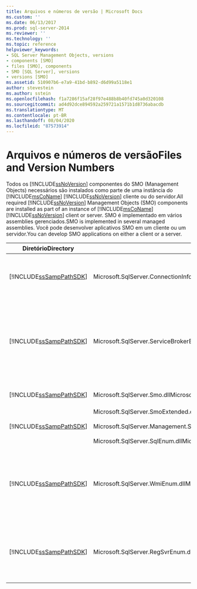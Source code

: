```yaml
---
title: Arquivos e números de versão | Microsoft Docs
ms.custom: ''
ms.date: 06/13/2017
ms.prod: sql-server-2014
ms.reviewer: ''
ms.technology: ''
ms.topic: reference
helpviewer_keywords:
- SQL Server Management Objects, versions
- components [SMO]
- files [SMO], components
- SMO [SQL Server], versions
- versions [SMO]
ms.assetid: 510907b6-e7a9-41bd-b892-d6d99a5118e1
author: stevestein
ms.author: sstein
ms.openlocfilehash: f1a7286f15af28f97e488b8b40fd745a0d320108
ms.sourcegitcommit: ad4d92dce894592a259721a1571b1d8736abacdb
ms.translationtype: MT
ms.contentlocale: pt-BR
ms.lasthandoff: 08/04/2020
ms.locfileid: "87573914"
---
```

# <a name="files-and-version-numbers"></a><span data-ttu-id="e13ac-102">Arquivos e números de versão</span><span class="sxs-lookup"><span data-stu-id="e13ac-102">Files and Version Numbers</span></span>
  <span data-ttu-id="e13ac-103">Todos os [!INCLUDE[ssNoVersion](../../includes/ssnoversion-md.md)] componentes do SMO (Management Objects) necessários são instalados como parte de uma instância do [!INCLUDE[msCoName](../../includes/msconame-md.md)] [!INCLUDE[ssNoVersion](../../includes/ssnoversion-md.md)] cliente ou do servidor.</span><span class="sxs-lookup"><span data-stu-id="e13ac-103">All required [!INCLUDE[ssNoVersion](../../includes/ssnoversion-md.md)] Management Objects (SMO) components are installed as part of an instance of [!INCLUDE[msCoName](../../includes/msconame-md.md)] [!INCLUDE[ssNoVersion](../../includes/ssnoversion-md.md)] client or server.</span></span> <span data-ttu-id="e13ac-104">SMO é implementado em vários assemblies gerenciados.</span><span class="sxs-lookup"><span data-stu-id="e13ac-104">SMO is implemented in several managed assemblies.</span></span> <span data-ttu-id="e13ac-105">Você pode desenvolver aplicativos SMO em um cliente ou um servidor.</span><span class="sxs-lookup"><span data-stu-id="e13ac-105">You can develop SMO applications on either a client or a server.</span></span>  
  
|<span data-ttu-id="e13ac-106">Diretório</span><span class="sxs-lookup"><span data-stu-id="e13ac-106">Directory</span></span>|<span data-ttu-id="e13ac-107">Arquivo</span><span class="sxs-lookup"><span data-stu-id="e13ac-107">File</span></span>|<span data-ttu-id="e13ac-108">Descrição</span><span class="sxs-lookup"><span data-stu-id="e13ac-108">Description</span></span>|  
|---------------|----------|-----------------|  
|[!INCLUDE[ssSampPathSDK](../../includes/sssamppathsdk-md.md)]|<span data-ttu-id="e13ac-109">Microsoft.SqlServer.ConnectionInfo.dll</span><span class="sxs-lookup"><span data-stu-id="e13ac-109">Microsoft.SqlServer.ConnectionInfo.dll</span></span>|<span data-ttu-id="e13ac-110">Contém suporte para conexão a uma instância do [!INCLUDE[ssNoVersion](../../includes/ssnoversion-md.md)].</span><span class="sxs-lookup"><span data-stu-id="e13ac-110">Contains support for connecting to an instance of [!INCLUDE[ssNoVersion](../../includes/ssnoversion-md.md)].</span></span>|  
|[!INCLUDE[ssSampPathSDK](../../includes/sssamppathsdk-md.md)]|<span data-ttu-id="e13ac-111">Microsoft.SqlServer.ServiceBrokerEnum.dll</span><span class="sxs-lookup"><span data-stu-id="e13ac-111">Microsoft.SqlServer.ServiceBrokerEnum.dll</span></span>|<span data-ttu-id="e13ac-112">Contém suporte para programação do [!INCLUDE[msCoName](../../includes/msconame-md.md)] Service Broker.</span><span class="sxs-lookup"><span data-stu-id="e13ac-112">Contains support for programming the [!INCLUDE[msCoName](../../includes/msconame-md.md)] Service Broker.</span></span> <span data-ttu-id="e13ac-113">Só é necessário em programas que acessam o Service Broker.</span><span class="sxs-lookup"><span data-stu-id="e13ac-113">This is required only in programs that access the Service Broker.</span></span>|  
|[!INCLUDE[ssSampPathSDK](../../includes/sssamppathsdk-md.md)]|<span data-ttu-id="e13ac-114">Microsoft.SqlServer.Smo.dll</span><span class="sxs-lookup"><span data-stu-id="e13ac-114">Microsoft.SqlServer.Smo.dll</span></span>|<span data-ttu-id="e13ac-115">Contém o a maioria das classes SMO.</span><span class="sxs-lookup"><span data-stu-id="e13ac-115">Contains the most of the SMO classes.</span></span>|  
|[!INCLUDE[ssSampPathSDK](../../includes/sssamppathsdk-md.md)]|<span data-ttu-id="e13ac-116">Microsoft.SqlServer.SmoExtended.dll</span><span class="sxs-lookup"><span data-stu-id="e13ac-116">Microsoft.SqlServer.SmoExtended.dll</span></span><br /><br /> <span data-ttu-id="e13ac-117">Microsoft.SqlServer.Management.Sdk.Sfc.dll</span><span class="sxs-lookup"><span data-stu-id="e13ac-117">Microsoft.SqlServer.Management.Sdk.Sfc.dll</span></span><br /><br /> <span data-ttu-id="e13ac-118">Microsoft.SqlServer.SqlEnum.dll</span><span class="sxs-lookup"><span data-stu-id="e13ac-118">Microsoft.SqlServer.SqlEnum.dll</span></span>|<span data-ttu-id="e13ac-119">Contém suporte para as classes SMO.</span><span class="sxs-lookup"><span data-stu-id="e13ac-119">Contains support for the SMO classes.</span></span>|  
|[!INCLUDE[ssSampPathSDK](../../includes/sssamppathsdk-md.md)]|<span data-ttu-id="e13ac-120">Microsoft.SqlServer.WmiEnum.dll</span><span class="sxs-lookup"><span data-stu-id="e13ac-120">Microsoft.SqlServer.WmiEnum.dll</span></span>|<span data-ttu-id="e13ac-121">Contém as classes de Provedor WMI (Windows Management Instrumentation).</span><span class="sxs-lookup"><span data-stu-id="e13ac-121">Contains the Windows Management Instrumentation (WMI) Provider classes.</span></span> <span data-ttu-id="e13ac-122">Só é necessário para programas que usam as classes de Provedor WMI.</span><span class="sxs-lookup"><span data-stu-id="e13ac-122">This is required only for programs that use the WMI Provider classes.</span></span>|  
|[!INCLUDE[ssSampPathSDK](../../includes/sssamppathsdk-md.md)]|<span data-ttu-id="e13ac-123">Microsoft.SqlServer.RegSvrEnum.dll</span><span class="sxs-lookup"><span data-stu-id="e13ac-123">Microsoft.SqlServer.RegSvrEnum.dll</span></span>|<span data-ttu-id="e13ac-124">Contém as classes de Servidor Registrado.</span><span class="sxs-lookup"><span data-stu-id="e13ac-124">Contains the Registered Server classes.</span></span> <span data-ttu-id="e13ac-125">Só é necessário para programas que usam as classes de Servidor Registrado.</span><span class="sxs-lookup"><span data-stu-id="e13ac-125">This is required only for programs that use the Registered Server classes.</span></span>|  
  
  
